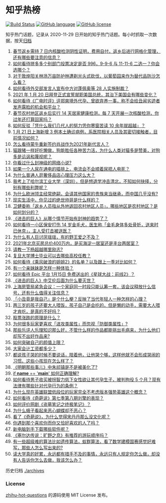 # 知乎热榜
[![Build Status](https://github.com/ToWeLong/zhihu-hot-questions/workflows/CI/badge.svg)](https://github.com/ToWeLong/zhihu-hot-questions/actions)
[![GitHub language](https://img.shields.io/badge/language-golang-orange.svg)](https://golang.org/)
[![GitHub license](https://img.shields.io/github/license/ToWeLong/zhihu-hot-questions)](https://github.com/ToWeLong/zhihu-hot-questions/blob/main/LICENSE)

知乎热门话题，记录从 2020-11-29 日开始的知乎热门话题。每小时抓取一次数据，按天[归档](./archives)

<!-- BEGIN -->

1. [春节返乡需持 7 日内核酸检测阴性证明，费用自付，返乡后进行网格化管理，还有哪些要注意的信息？](https://www.zhihu.com/question/440297701)
1. [如何看待拼多多个别部门投票决定是否 996，9-9-6 与 11-11-6 二选一？你会选哪个？](https://www.zhihu.com/question/440331112)
1. [对于敦煌阳关林场万亩防护林遭剃光头式砍伐，以葡萄园来作为替代品防沙怎么看？](https://www.zhihu.com/question/440263991)
1. [如何看待外交部发言人宣布中方对蓬佩奥等 28 人实施制裁？](https://www.zhihu.com/question/440388795)
1. [2021 年 1 月 20 日拜登正式宣誓就职美国总统，其治下美国会有哪些变化？](https://www.zhihu.com/question/440372225)
1. [如何看待《广电时评》评郑爽境外代孕、曾欲弃养一事，称不会给丑闻劣迹者发声露脸的机会和平台？](https://www.zhihu.com/question/440409302)
1. [春节农村地区返乡后实行 14 天居家健康检测，每 7 天开展一次核酸检测，你过年还打算回家吗？](https://www.zhihu.com/question/440328369)
1. [如何反驳「凭什么我们几代人的努力凭你寒窗苦读 10 余年就超越」？](https://www.zhihu.com/question/431601536)
1. [1 月 21 日上海新增 3 例本土确诊病例，系医院相关人员及其密切接触者，目前情况如何？](https://www.zhihu.com/question/440452471)
1. [怎么看待蒙牛重新签约肖战作为2021年新代言人？](https://www.zhihu.com/question/440346116)
1. [猫跟猪一样好吃懒做，狗能胜任各种苦力活，为什么人类对猫多是赞美，对狗多是讥讽和蔑视呢？](https://www.zhihu.com/question/440206098)
1. [你看过什么封神级的网络小说?](https://www.zhihu.com/question/359404780)
1. [如果一个人尿在通电的插排上，电流会不会顺着尿把人电死？](https://www.zhihu.com/question/411163906)
1. [为什么普通人逛奢侈品店心理压力这么大？](https://www.zhihu.com/question/435313702)
1. [我考上了哈尔滨工业大学（深圳），但是想退学冲击清北，不知如何抉择，分别有哪些利弊呢？](https://www.zhihu.com/question/422269802)
1. [为什么欧洲领主经常绝嗣，会请其他国家的贵族来当继承，而中国几乎没有?](https://www.zhihu.com/question/440226173)
1. [现实生活中，你见过的绝世帅哥是什么样的？](https://www.zhihu.com/question/23094088)
1. [卫健委称「返乡人员指从外地返回农村地区人员」，哪些地区是农村地区？是如何划分的？](https://www.zhihu.com/question/440405468)
1. [《进击的巨人》从哪个情节开始有封神的趋势了？](https://www.zhihu.com/question/389003566)
1. [如何看待一小区保安打伤 14 岁金毛犬，医生称「金毛身体多处骨折，送来时已休克」，主人受打击被送医？](https://www.zhihu.com/question/439926315)
1. [为什么有人巨讨厌瑶瑶，有的野王爱之不及？](https://www.zhihu.com/question/439221576)
1. [2021年北京买房总价400万内，是买海淀一居室还是丰台两居室？](https://www.zhihu.com/question/437367969)
1. [请教一下杨超越哪里励志?](https://www.zhihu.com/question/432152643)
1. [复旦大学博士毕业可以去哪些高校任教？](https://www.zhihu.com/question/49889916)
1. [如何看待《乘风破浪的姐姐2》的名单？以及跟上一季对比如何？](https://www.zhihu.com/question/440099111)
1. [有一个亲妹妹是怎样一种体验？](https://www.zhihu.com/question/37154572)
1. [如何看待 Epic 平台 1月15日 免费送出的《星球大战：前线2》？](https://www.zhihu.com/question/439500243)
1. [《进击的巨人》中艾伦后面为什么要灭世？](https://www.zhihu.com/question/420903695)
1. [上海房管局紧急会议：一个家庭同一时段只能认筹一套，该会议释放什么信号，还有什么值得关注信息？](https://www.zhihu.com/question/440265954)
1. [「小丑竟是我自己」是个什么梗？反映了当代年轻人一种怎样的心理？](https://www.zhihu.com/question/435578338)
1. [两三岁的孩子还要大人喂饭，孩子自己是会吃的，但是懒的动手，需要大人喂才肯吃，是真的不好吗？](https://www.zhihu.com/question/439349514)
1. [股票涨跌的原理是什么？](https://www.zhihu.com/question/32023399)
1. [为何很多玩家更喜欢「进攻类属性」而忽视「防御类属性」?](https://www.zhihu.com/question/435587985)
1. [那些乐评人乐理知识那么好，不管什么样的作品都能挑出毛病来，为什么他们却写不出好作品来?](https://www.zhihu.com/question/436183541)
1. [如何突破自己的颜值上限？](https://www.zhihu.com/question/414919472)
1. [大家会计工资都多少？](https://www.zhihu.com/question/392926139)
1. [都说孩子哭的时候不要说话，陪着他，让他哭个够，这样他就不会形成哭闹的习惯。这些小孩现在怎么样了？](https://www.zhihu.com/question/422637621)
1. [《明朝那些事儿》中朱祁镇是不是被美化了?](https://www.zhihu.com/question/374145143)
1. [if __name__ == '__main__' 如何正确理解?](https://www.zhihu.com/question/49136398)
1. [如何看待男子收买被拐智力低下女性欲让其代孕生子，被判拘役 5 个月？现有法律有哪些针对代孕行为的条例？](https://www.zhihu.com/question/440252407)
1. [为什么现在英雄联盟低段位的玩家完全不考虑版本强势英雄这个概念？](https://www.zhihu.com/question/440089310)
1. [如何看待《奇葩说》第七季第八期刘擎的表现？](https://www.zhihu.com/question/439928790)
1. [如何评价网剧《盗墓笔记之终极笔记》？](https://www.zhihu.com/question/434218921)
1. [为什么蛾子看起来恶心蝴蝶却不恶心？](https://www.zhihu.com/question/23734151)
1. [看了《奇葩说》，为什么觉得宋丹丹那么没文化呢？](https://www.zhihu.com/question/438957128)
1. [你遇到那个喜欢你而你又恰好喜欢的人了吗？](https://www.zhihu.com/question/439455629)
1. [新电脑到手下载哪些软件呢？](https://www.zhihu.com/question/266322035)
1. [《塞尔达传说：旷野之息》有推荐的游玩顺序吗？](https://www.zhihu.com/question/439653860)
1. [有一些超级难的算法比如遗传算法，蚁群算法，看了数学建模国赛感觉好难写，那些人怎么写出来的?](https://www.zhihu.com/question/345429819)
1. [读大学真的好累，永远都有措手不及的事情，永远只有人规定你怎么做，却没有人告诉你怎么去做，我该怎么办？](https://www.zhihu.com/question/438947590)

<!-- END -->

历史归档 [./archives](./archives)


### License
[zhihu-hot-questions](https://github.com/towelong/zhihu-hot-questions) 的源码使用 MIT License 发布。